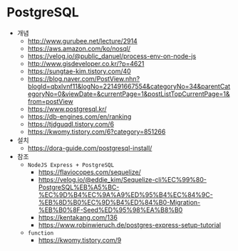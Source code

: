 # PostgreSQL
- 개념
  - http://www.gurubee.net/lecture/2914
  - https://aws.amazon.com/ko/nosql/
  - https://velog.io/@public_danuel/process-env-on-node-js
  - http://www.gisdeveloper.co.kr/?p=4621
  - https://sungtae-kim.tistory.com/40
  - https://blog.naver.com/PostView.nhn?blogId=qbxlvnf11&logNo=221491667554&categoryNo=34&parentCategoryNo=0&viewDate=&currentPage=1&postListTopCurrentPage=1&from=postView
  - https://www.postgresql.kr/
  - https://db-engines.com/en/ranking
  - https://tjdguqdl.tistory.com/6
  - https://kwomy.tistory.com/6?category=851266
- 설치
  - https://dora-guide.com/postgresql-install/
- 참조
  - `NodeJS Express + PostgreSQL`
    - https://flaviocopes.com/sequelize/
    - https://velog.io/@eddie_kim/Sequelize-cli%EC%99%80-PostgreSQL%EB%A5%BC-%EC%9D%B4%EC%9A%A9%ED%95%B4%EC%84%9C-%EB%8D%B0%EC%9D%B4%ED%84%B0-Migration-%EB%B0%8F-Seed%ED%95%98%EA%B8%B0
    - https://kentakang.com/136
    - https://www.robinwieruch.de/postgres-express-setup-tutorial
  - `function`    
    - https://kwomy.tistory.com/9
